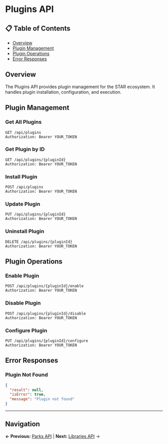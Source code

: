 # Plugins API

## 📋 **Table of Contents**

- [Overview](#overview)
- [Plugin Management](#plugin-management)
- [Plugin Operations](#plugin-operations)
- [Error Responses](#error-responses)

## Overview

The Plugins API provides plugin management for the STAR ecosystem. It handles plugin installation, configuration, and execution.

## Plugin Management

### Get All Plugins
```http
GET /api/plugins
Authorization: Bearer YOUR_TOKEN
```

### Get Plugin by ID
```http
GET /api/plugins/{pluginId}
Authorization: Bearer YOUR_TOKEN
```

### Install Plugin
```http
POST /api/plugins
Authorization: Bearer YOUR_TOKEN
```

### Update Plugin
```http
PUT /api/plugins/{pluginId}
Authorization: Bearer YOUR_TOKEN
```

### Uninstall Plugin
```http
DELETE /api/plugins/{pluginId}
Authorization: Bearer YOUR_TOKEN
```

## Plugin Operations

### Enable Plugin
```http
POST /api/plugins/{pluginId}/enable
Authorization: Bearer YOUR_TOKEN
```

### Disable Plugin
```http
POST /api/plugins/{pluginId}/disable
Authorization: Bearer YOUR_TOKEN
```

### Configure Plugin
```http
PUT /api/plugins/{pluginId}/configure
Authorization: Bearer YOUR_TOKEN
```

## Error Responses

### Plugin Not Found
```json
{
  "result": null,
  "isError": true,
  "message": "Plugin not found"
}
```

---

## Navigation

**← Previous:** [Parks API](Parks-API.md) | **Next:** [Libraries API](Libraries-API.md) →
